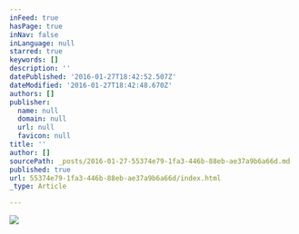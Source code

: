 ```yaml
---
inFeed: true
hasPage: true
inNav: false
inLanguage: null
starred: true
keywords: []
description: ''
datePublished: '2016-01-27T18:42:52.507Z'
dateModified: '2016-01-27T18:42:48.670Z'
authors: []
publisher:
  name: null
  domain: null
  url: null
  favicon: null
title: ''
author: []
sourcePath: _posts/2016-01-27-55374e79-1fa3-446b-88eb-ae37a9b6a66d.md
published: true
url: 55374e79-1fa3-446b-88eb-ae37a9b6a66d/index.html
_type: Article

---
```

![](https://the-grid-user-content.s3-us-west-2.amazonaws.com/7fdd3a04-f27e-4a99-9568-c20f5e717905.gif)